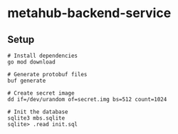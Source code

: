 # metahub-backend-service

## Setup

```shell
# Install dependencies
go mod download

# Generate protobuf files
buf generate

# Create secret image
dd if=/dev/urandom of=secret.img bs=512 count=1024

# Init the database
sqlite3 mbs.sqlite
sqlite> .read init.sql
```
